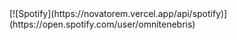 
<div width="100%"
  style="
    display: flex;
    justify-content: space-between;
    align-items: center;
  "
> 
  <div width="50%">[![Spotify](https://novatorem.vercel.app/api/spotify)](https://open.spotify.com/user/omnitenebris)</div>
</div>


<!--
**sasakisd/sasakisd** is a ✨ _special_ ✨ repository because its `README.md` (this file) appears on your GitHub profile.

Here are some ideas to get you started:

- 🔭 I’m currently working on ...
- 🌱 I’m currently learning ...
- 👯 I’m looking to collaborate on ...
- 🤔 I’m looking for help with ...
- 💬 Ask me about ...
- 📫 How to reach me: ...
- 😄 Pronouns: ...
- ⚡ Fun fact: ...
-->
